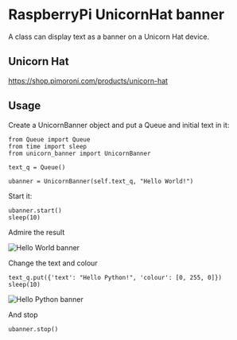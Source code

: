 # RaspberryPi UnicornHat banner

A class can display text as a banner on a Unicorn Hat device.

## Unicorn Hat

https://shop.pimoroni.com/products/unicorn-hat


## Usage

Create a UnicornBanner object and put a Queue and initial text in it:

    from Queue import Queue
    from time import sleep
    from unicorn_banner import UnicornBanner    
   
    text_q = Queue()
   
    ubanner = UnicornBanner(self.text_q, "Hello World!")
    
Start it:

    ubanner.start()
    sleep(10)
    
Admire the result

![Hello World banner](doc/hello_world.jpg)
    
Change the text and colour

    text_q.put({'text': "Hello Python!", 'colour': [0, 255, 0]})
    sleep(10)
    
![Hello Python banner](doc/hello_python.jpg)
    
And stop

    ubanner.stop()
    
      
    
      
      